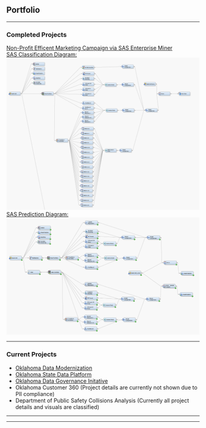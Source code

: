 ## Portfolio

---

### Completed Projects 

[Non-Profit Efficent Marketing Campaign via SAS Enterprise Miner](/sample_presentation.pdf)
<br>
[SAS Classification Diagram:](/SAS/Classification.xml)
<img src="sas_classification.png?raw=true"/>
[SAS Prediction Diagram:](/SAS/Prediction.xml)
<img src="sas_prediction.png?raw=true"/>

---

### Current Projects

- [Oklahoma Data Modernization](https://oklahoma.gov/omes/services/information-services/dataservices.html)
- [Oklahoma State Data Platform](https://dash.ok.gov/#/login)
- [Oklahoma Data Governance Initative](https://oklahoma.gov/omes/services/information-services/data-governance.html)
- Oklahoma Customer 360 (Project details are currently not shown due to PII compliance)
- Department of Public Safety Collisions Analysis (Currently all project details and visuals are classified)

---




---
